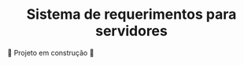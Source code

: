 <h1 align="center"> Sistema de requerimentos para servidores </h1>

:construction: Projeto em construção :construction:
